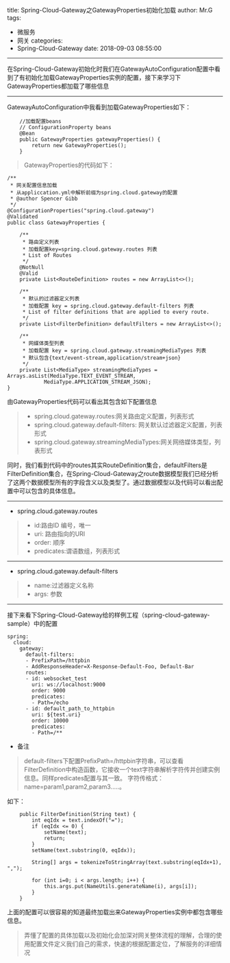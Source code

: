 title: Spring-Cloud-Gateway之GatewayProperties初始化加载
author: Mr.G
tags:
  - 微服务
  - 网关
categories:
  - Spring-Cloud-Gateway
date: 2018-09-03 08:55:00
---
在Spring-Cloud-Gateway初始化时我们在GatewayAutoConfiguration配置中看到了有初始化加载GatewayProperties实例的配置，接下来学习下GatewayProperties都加载了哪些信息

---

<!-- more -->
GatewayAutoConfiguration中我看到加载GatewayProperties如下：

```
    //加载配置beans
	// ConfigurationProperty beans
	@Bean
	public GatewayProperties gatewayProperties() {
		return new GatewayProperties();
	}
```
> GatewayProperties的代码如下：

```
/**
 * 网关配置信息加载
 * 从appliccation.yml中解析前缀为spring.cloud.gateway的配置
 * @author Spencer Gibb
 */
@ConfigurationProperties("spring.cloud.gateway")
@Validated
public class GatewayProperties {

	/**
	 * 路由定义列表
	 * 加载配置key=spring.cloud.gateway.routes 列表
	 * List of Routes
	 */
	@NotNull
	@Valid
	private List<RouteDefinition> routes = new ArrayList<>();

	/**
	 * 默认的过滤器定义列表
	 * 加载配置 key = spring.cloud.gateway.default-filters 列表
	 * List of filter definitions that are applied to every route.
	 */
	private List<FilterDefinition> defaultFilters = new ArrayList<>();

	/**
	 * 网媒体类型列表
	 * 加载配置 key = spring.cloud.gateway.streamingMediaTypes 列表
	 * 默认包含{text/event-stream,application/stream+json}
	 */
	private List<MediaType> streamingMediaTypes = Arrays.asList(MediaType.TEXT_EVENT_STREAM,
			MediaType.APPLICATION_STREAM_JSON);
}			
```
由GatewayProperties代码可以看出其包含如下配置信息
> - spring.cloud.gateway.routes:网关路由定义配置，列表形式
> - spring.cloud.gateway.default-filters: 网关默认过滤器定义配置，列表形式
> - spring.cloud.gateway.streamingMediaTypes:网关网络媒体类型，列表形式

同时，我们看到代码中的routes其实RouteDefinition集合，defaultFilters是FilterDefinition集合，在Spring-Cloud-Gateway之route数据模型我们已经分析了这两个数据模型所有的字段含义以及类型了。通过数据模型以及代码可以看出配置中可以包含的具体信息。

---

- spring.cloud.gateway.routes
> - id:路由ID 编号，唯一
> - uri:  路由指向的URI
> - order: 顺序
> - predicates:谓语数组，列表形式

---

- spring.cloud.gateway.default-filters
> - name:过滤器定义名称
> - args:  参数

---
接下来看下Spring-Cloud-Gateway给的样例工程（spring-cloud-gateway-sample）中的配置

```
spring:
  cloud:
    gateway:
      default-filters:
      - PrefixPath=/httpbin
      - AddResponseHeader=X-Response-Default-Foo, Default-Bar
      routes:
      - id: websocket_test
        uri: ws://localhost:9000
        order: 9000
        predicates:
        - Path=/echo
      - id: default_path_to_httpbin
        uri: ${test.uri}
        order: 10000
        predicates:
        - Path=/**

```
- 备注
>  default-filters下配置PrefixPath=/httpbin字符串，可以查看FilterDefinition中构造函数，它接收一个text字符串解析字符传并创建实例信息。同样predicates配置与其一致。
字符传格式：name=param1,param2,param3.....。

如下：

```
	public FilterDefinition(String text) {
		int eqIdx = text.indexOf("=");
		if (eqIdx <= 0) {
			setName(text);
			return;
		}
		setName(text.substring(0, eqIdx));

		String[] args = tokenizeToStringArray(text.substring(eqIdx+1), ",");

		for (int i=0; i < args.length; i++) {
			this.args.put(NameUtils.generateName(i), args[i]);
		}
	}
```


上面的配置可以很容易的知道最终加载出来GatewayProperties实例中都包含哪些信息。
> 弄懂了配置的具体加载以及初始化会加深对网关整体流程的理解，合理的使用配置文件定义我们自己的需求，快速的根据配置定位，了解服务的详细情况




